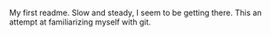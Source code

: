 My first readme. Slow and steady, I seem to be getting there. This an attempt at familiarizing myself with git.
